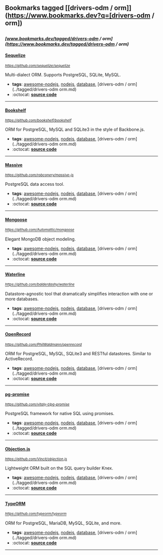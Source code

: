 ## Bookmarks tagged [[drivers-odm / orm]](https://www.bookmarks.dev?q=[drivers-odm / orm])

_<sup><sup>[www.bookmarks.dev/tagged/drivers-odm / orm](https://www.bookmarks.dev/tagged/drivers-odm / orm)</sup></sup>_
---
#### [Sequelize](https://github.com/sequelize/sequelize)
_<sup>https://github.com/sequelize/sequelize</sup>_

Multi-dialect ORM. Supports PostgreSQL, SQLite, MySQL.
* **tags**: [awesome-nodejs](../tagged/awesome-nodejs.md), [nodejs](../tagged/nodejs.md), [database](../tagged/database.md), [drivers-odm / orm](../tagged/drivers-odm  orm.md)
* :octocat: **[source code](https://github.com/sequelize/sequelize)**
---
#### [Bookshelf](https://github.com/bookshelf/bookshelf)
_<sup>https://github.com/bookshelf/bookshelf</sup>_

ORM for PostgreSQL, MySQL and SQLite3 in the style of Backbone.js.
* **tags**: [awesome-nodejs](../tagged/awesome-nodejs.md), [nodejs](../tagged/nodejs.md), [database](../tagged/database.md), [drivers-odm / orm](../tagged/drivers-odm  orm.md)
* :octocat: **[source code](https://github.com/bookshelf/bookshelf)**
---
#### [Massive](https://github.com/robconery/massive-js)
_<sup>https://github.com/robconery/massive-js</sup>_

PostgreSQL data access tool.
* **tags**: [awesome-nodejs](../tagged/awesome-nodejs.md), [nodejs](../tagged/nodejs.md), [database](../tagged/database.md), [drivers-odm / orm](../tagged/drivers-odm  orm.md)
* :octocat: **[source code](https://github.com/robconery/massive-js)**
---
#### [Mongoose](https://github.com/Automattic/mongoose)
_<sup>https://github.com/Automattic/mongoose</sup>_

Elegant MongoDB object modeling.
* **tags**: [awesome-nodejs](../tagged/awesome-nodejs.md), [nodejs](../tagged/nodejs.md), [database](../tagged/database.md), [drivers-odm / orm](../tagged/drivers-odm  orm.md)
* :octocat: **[source code](https://github.com/Automattic/mongoose)**
---
#### [Waterline](https://github.com/balderdashy/waterline)
_<sup>https://github.com/balderdashy/waterline</sup>_

Datastore-agnostic tool that dramatically simplifies interaction with one or more databases.
* **tags**: [awesome-nodejs](../tagged/awesome-nodejs.md), [nodejs](../tagged/nodejs.md), [database](../tagged/database.md), [drivers-odm / orm](../tagged/drivers-odm  orm.md)
* :octocat: **[source code](https://github.com/balderdashy/waterline)**
---
#### [OpenRecord](https://github.com/PhilWaldmann/openrecord)
_<sup>https://github.com/PhilWaldmann/openrecord</sup>_

ORM for PostgreSQL, MySQL, SQLite3 and RESTful datastores. Similar to ActiveRecord.
* **tags**: [awesome-nodejs](../tagged/awesome-nodejs.md), [nodejs](../tagged/nodejs.md), [database](../tagged/database.md), [drivers-odm / orm](../tagged/drivers-odm  orm.md)
* :octocat: **[source code](https://github.com/PhilWaldmann/openrecord)**
---
#### [pg-promise](https://github.com/vitaly-t/pg-promise)
_<sup>https://github.com/vitaly-t/pg-promise</sup>_

PostgreSQL framework for native SQL using promises.
* **tags**: [awesome-nodejs](../tagged/awesome-nodejs.md), [nodejs](../tagged/nodejs.md), [database](../tagged/database.md), [drivers-odm / orm](../tagged/drivers-odm  orm.md)
* :octocat: **[source code](https://github.com/vitaly-t/pg-promise)**
---
#### [Objection.js](https://github.com/Vincit/objection.js)
_<sup>https://github.com/Vincit/objection.js</sup>_

Lightweight ORM built on the SQL query builder Knex.
* **tags**: [awesome-nodejs](../tagged/awesome-nodejs.md), [nodejs](../tagged/nodejs.md), [database](../tagged/database.md), [drivers-odm / orm](../tagged/drivers-odm  orm.md)
* :octocat: **[source code](https://github.com/Vincit/objection.js)**
---
#### [TypeORM](https://github.com/typeorm/typeorm)
_<sup>https://github.com/typeorm/typeorm</sup>_

ORM for PostgreSQL, MariaDB, MySQL, SQLite, and more.
* **tags**: [awesome-nodejs](../tagged/awesome-nodejs.md), [nodejs](../tagged/nodejs.md), [database](../tagged/database.md), [drivers-odm / orm](../tagged/drivers-odm  orm.md)
* :octocat: **[source code](https://github.com/typeorm/typeorm)**
---
